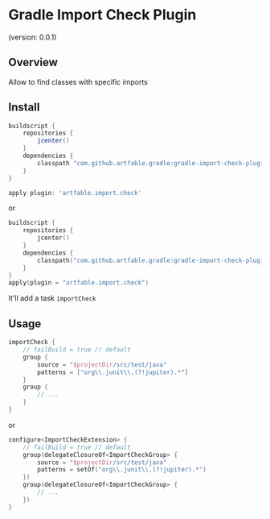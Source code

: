 # Gradle Import Check Plugin
(version: 0.0.1)

## Overview
Allow to find classes with specific imports 
 

## Install
```groovy
buildscript {
    repositories {
        jcenter()
    }
    dependencies {
        classpath "com.github.artfable.gradle:gradle-import-check-plugin:0.0.1"
    }
}

apply plugin: 'artfable.import.check'
```

or

```kotlin
buildscript {
    repositories {
        jcenter()
    }
    dependencies {
        classpath("com.github.artfable.gradle:gradle-import-check-plugin:0.0.1")
    }
}
apply(plugin = "artfable.import.check")
```

It'll add a task `importCheck`

## Usage

```groovy
importCheck {
    // failBuild = true // default
    group {
        source = "$projectDir/src/test/java"
        patterns = ["org\\.junit\\.(?!jupiter).*"]
    }
    group {
        // ...
    }
}
```

or

```kotlin
configure<ImportCheckExtension> {
    // failBuild = true // default
    group(delegateClosureOf<ImportCheckGroup> {
        source = "$projectDir/src/test/java"
        patterns = setOf("org\\.junit\\.(?!jupiter).*")
    })
    group(delegateClosureOf<ImportCheckGroup> {
        // ...
    })
}
```

